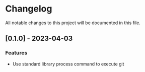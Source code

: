 # Changelog

All notable changes to this project will be documented in this file.

## [0.1.0] - 2023-04-03

### Features

- Use standard library process command to execute git
